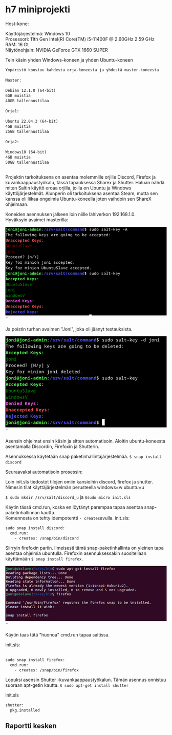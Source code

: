 # h7 miniprojekti #

Host-kone:

Käyttöjärjestelmä: Windows 10  
Prosessori: 11th Gen Intel(R) Core(TM) i5-11400F @ 2.60GHz   2.59 GHz  
RAM: 16 Gt  
Näytönohjain: NVIDIA GeForce GTX 1660 SUPER  


Tein käsin yhden Windows-koneen ja yhden Ubuntu-koneen
```
Ympäristö koostuu kahdesta orja-koneesta ja yhdestä master-koneesta

Master:

Debian 12.1.0 (64-bit)
6GB muistia
40GB tallennustilaa

Orja1:

Ubuntu 22.04.3 (64-bit)
4GB muistia
25GB tallennustilaa

Orja2:

Windows10 (64-bit)
4GB muistia
50GB tallennustilaa


```

Projektin tarkoituksena on asentaa molemmille orjille Discord, Firefox ja kuvankaappaustyökalu, tässä tapauksessa Sharex ja Shutter. Haluan nähdä miten Saltin käyttö eroaa orjilla, joilla on Ubuntu ja Windows käyttöjärjestelmät. Alunperin oli tarkoituksena asentaa Steam, mutta sen kanssa oli liikaa ongelmia Ubuntu-koneella joten vaihdoin sen ShareX ohjelmaan. 

Koneiden asennuksen jälkeen loin niille lähiverkon 192.168.1.0.  
Hyväksyin avaimet masterilla:  

![alt text](https://github.com/faltjon/infra-as-code/blob/main/h7/kuvat/1-avaimet.png " ")¨

Ja poistin turhan avaimen "Joni", joka oli jäänyt testauksista.

![alt text](https://github.com/faltjon/infra-as-code/blob/main/h7/kuvat/2-poisto.png " ")¨

Asensin ohjelmat ensin käsin ja sitten automatisoin. Aloitin ubuntu-koneesta asentamalla Discordin, Firefoxin ja Shutterin.

Asennuksessa käytetään snap paketinhallintajärjestelmää. `$ snap install discord`  

Seuraavaksi automatisoin prosessin:

Loin init.sls tiedostot tilojen omiin kansioihin discord, firefox ja shutter. Nimesin tilat käyttäjärjestelmän perusteella windows=w ubuntu=u 

`$ sudo mkdir /srv/salt/discord_u` ja `$sudo micro init.sls`

Käytin tässä cmd.run, koska en löytänyt parempaa tapaa asentaa snap-paketinhallinnan kautta.  
Komennosta on tehty idempotentti `- creates`avulla.
init.sls:

```
sudo snap install discord:
  cmd.run:
    - creates: /snap/bin/discord
```

Siirryin firefoxin pariin. Ilmeisesti tämä snap-paketinhallinta on yleinen tapa asentaa ohjelmia ubuntulla. Firefoxin asennuksessakin suositellaan käyttämään `$ snap install firefox`.  

![alt text](https://github.com/faltjon/infra-as-code/blob/main/h7/kuvat/5-firefox.png " ")¨

Käytin taas tätä "huonoa" cmd.run tapaa saltissa.

init.sls:

```

sudo snap install firefox:
  cmd.run:
    - creates: /snap/bin/firefox
``` 

Lopuksi asensin Shutter -kuvankaappaustyökalun. Tämän asennus onnistuu suoraan apt-getin kautta. `$ sudo apt-get install shutter`


init.sls

```
shutter:
  pkg.installed
```



## Raportti kesken ##

